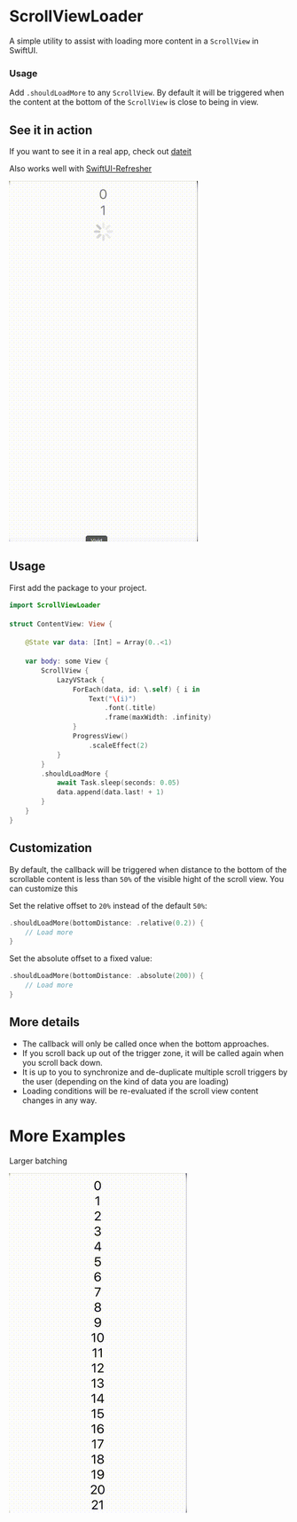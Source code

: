 # ScrollViewLoader

A simple utility to assist with loading more content in a `ScrollView` in SwiftUI.

### Usage 

Add `.shouldLoadMore` to any `ScrollView`. By default it will be triggered when the content at the bottom of the `ScrollView` is close to being in view. 


## See it in action
If you want to see it in a real app, check out [dateit](https://apps.apple.com/us/app/dateit/id1610780514)

Also works well with [SwiftUI-Refresher](https://github.com/gh123man/SwiftUI-Refresher)

![Navigation](/images/2.gif)


## Usage 
First add the package to your project. 

```swift
import ScrollViewLoader

struct ContentView: View {
    
    @State var data: [Int] = Array(0..<1)
    
    var body: some View {
        ScrollView {
            LazyVStack {
                ForEach(data, id: \.self) { i in
                    Text("\(i)")
                        .font(.title)
                        .frame(maxWidth: .infinity)
                }
                ProgressView()
                    .scaleEffect(2)
            }
        }
        .shouldLoadMore {
            await Task.sleep(seconds: 0.05)
            data.append(data.last! + 1)
        }
    }
}
```

## Customization

By default, the callback will be triggered when distance to the bottom of the scrollable content is less than `50%` of the visible hight of the scroll view. You can customize this

Set the relative offset to `20%` instead of the default `50%`:
```swift 
.shouldLoadMore(bottomDistance: .relative(0.2)) { 
    // Load more
}
```

Set the absolute offset to a fixed value:
```swift 
.shouldLoadMore(bottomDistance: .absolute(200)) { 
    // Load more
}
```

## More details

- The callback will only be called once when the bottom approaches. 
- If you scroll back up out of the trigger zone, it will be called again when you scroll back down. 
- It is up to you to synchronize and de-duplicate multiple scroll triggers by the user (depending on the kind of data you are loading)
- Loading conditions will be re-evaluated if the scroll view content changes in any way. 

# More Examples

Larger batching 

![Navigation](/images/1.gif)
